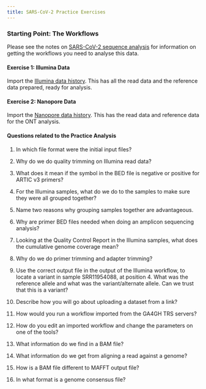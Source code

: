 ```yaml
---
title: SARS-CoV-2 Practice Exercises
---
```


### Starting Point: The Workflows

Please see the notes on [SARS-CoV-2 sequence analysis](../sars-cov-2-workflows) for information on getting the workflows
you need to analyse this data.


#### Exercise 1: Illumina Data

Import the [Illumina data history](https://usegalaxy.eu/u/pvanheus/h/sars-cov-2-illumina-practice1). This has all the read data and the reference data
prepared, ready for analysis. 

#### Exercise 2: Nanopore Data

Import the [Nanopore data history](https://usegalaxy.eu/u/pvanheus/h/sars-cov-2-ont-practice1). This has the read data and reference data for
the ONT analysis.

#### Questions related to the Practice Analysis

1. In which file format were the initial input files?

2. Why do we do quality trimming on Illumina read data?

3. What does it mean if the symbol in the BED file is negative or positive for ARTIC v3 primers?

4. For the Illumina samples, what do we do to the samples to make sure they were all grouped together?

5. Name two reasons why grouping samples together are advantageous.

6. Why are primer BED files needed when doing an amplicon sequencing analysis?

7. Looking at the Quality Control Report in the Illumina samples, what does the cumulative genome coverage mean? 

8. Why do we do primer trimming and adapter trimming?

9. Use the correct output file in the output of the Illumina workflow, to locate a variant in sample SRR11954088, at position 4. What was the reference allele and what was the variant/alternate allele. Can we trust that this is a variant?

10. Describe how you will go about uploading a dataset from a link?

11. How would you run a workflow imported from the GA4GH TRS servers?

12. How do you edit an imported workflow and change the parameters on one of the tools?

13. What information do we find in a BAM file?

14. What information do we get from aligning a read against a genome?

15. How is a BAM file different to MAFFT output file?

16. In what format is a genome consensus file?
